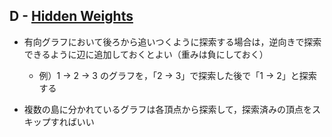 ## D - [Hidden Weights](https://atcoder.jp/contests/abc373/tasks/abc373_d) 

- 有向グラフにおいて後ろから追いつくように探索する場合は，逆向きで探索できるように辺に追加しておくとよい（重みは負にしておく）
    - 例）1 → 2 → 3 のグラフを，「2 → 3」で探索した後で「1 → 2」と探索する

- 複数の島に分かれているグラフは各頂点から探索して，探索済みの頂点をスキップすればいい